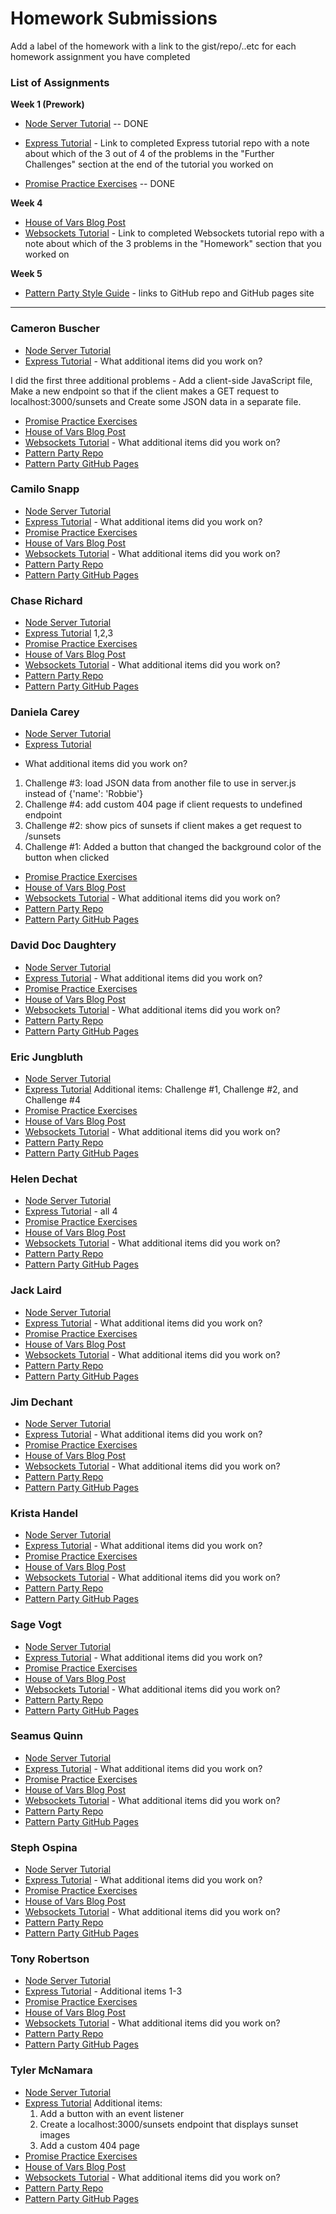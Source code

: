 # Homework Submissions

Add a label of the homework with a link to the gist/repo/..etc for each homework assignment you have completed

### List of Assignments

**Week 1 (Prework)**

* [Node Server Tutorial](http://frontend.turing.io/lessons/module-4/node-prework.html) -- DONE

* [Express Tutorial](https://medium.com/@jaeger.rob/introduction-to-nodes-express-js-db5617047150) - Link to completed Express tutorial repo with a note about which of the 3 out of 4 of the problems in the "Further Challenges" section at the end of the tutorial you worked on

* [Promise Practice Exercises](https://gist.github.com/robbiejaeger/dc8f55c1f9462741090862f736b82cab) -- DONE

**Week 4**

* [House of Vars Blog Post]()
* [Websockets Tutorial](https://socket.io/get-started/chat/) - Link to completed Websockets tutorial repo with a note about which of the 3 problems in the "Homework" section that you worked on

**Week 5**

* [Pattern Party Style Guide](http://frontend.turing.io/projects/pattrn-party.html) - links to GitHub repo and GitHub pages site

---

### Cameron Buscher

* [Node Server Tutorial](https://gist.github.com/YayFiber/8bcc8abe9cba7c6bb43d9ded2c8114ff)
* [Express Tutorial](https://github.com/YayFiber/express-tutorial) - What additional items did you work on?

I did the first three additional problems - Add a client-side JavaScript file, Make a new endpoint so that if the client makes a GET request to localhost:3000/sunsets and Create some JSON data in a separate file.
* [Promise Practice Exercises](https://gist.github.com/YayFiber/df456f17d5348800495158931c3f4a7f)
* [House of Vars Blog Post]()
* [Websockets Tutorial]() - What additional items did you work on?
* [Pattern Party Repo]()
* [Pattern Party GitHub Pages]()

### Camilo Snapp

* [Node Server Tutorial]()
* [Express Tutorial]() - What additional items did you work on?
* [Promise Practice Exercises]()
* [House of Vars Blog Post]()
* [Websockets Tutorial]() - What additional items did you work on?
* [Pattern Party Repo]()
* [Pattern Party GitHub Pages]()

### Chase Richard

* [Node Server Tutorial](https://github.com/hmmChase/mod4-prework-node)
* [Express Tutorial](https://github.com/hmmChase/mod4-prework-express) 1,2,3
* [Promise Practice Exercises](https://github.com/hmmChase/mod4-prework-promises)
* [House of Vars Blog Post]()
* [Websockets Tutorial]() - What additional items did you work on?
* [Pattern Party Repo]()
* [Pattern Party GitHub Pages]()

### Daniela Carey

* [Node Server Tutorial](https://gist.github.com/danielafcarey/102ec0c228bb0222137fa236322d4afb)
* [Express Tutorial](https://github.com/danielafcarey/express-intro)
- What additional items did you work on?
1. Challenge #3: load JSON data from another file to use in server.js instead of {'name': 'Robbie'}
2. Challenge #4: add custom 404 page if client requests to undefined endpoint
3. Challenge #2: show pics of sunsets if client makes a get request to /sunsets
4. Challenge #1: Added a button that changed the background color of the button when clicked
* [Promise Practice Exercises](https://gist.github.com/danielafcarey/20e54f117d445a20b43a531dc8b87d5e)
* [House of Vars Blog Post]()
* [Websockets Tutorial]() - What additional items did you work on?
* [Pattern Party Repo]()
* [Pattern Party GitHub Pages]()

### David Doc Daughtery

* [Node Server Tutorial]()
* [Express Tutorial]() - What additional items did you work on?
* [Promise Practice Exercises]()
* [House of Vars Blog Post]()
* [Websockets Tutorial]() - What additional items did you work on?
* [Pattern Party Repo]()
* [Pattern Party GitHub Pages]()

### Eric Jungbluth

* [Node Server Tutorial](https://github.com/EricMellow/mod4prework/tree/master/messages)
* [Express Tutorial](https://github.com/EricMellow/mod4prework/tree/master/robbie-tutorial)
  Additional items: Challenge #1, Challenge #2, and Challenge #4
* [Promise Practice Exercises](https://github.com/EricMellow/mod4prework/blob/master/promises.js)
* [House of Vars Blog Post]()
* [Websockets Tutorial]() - What additional items did you work on?
* [Pattern Party Repo]()
* [Pattern Party GitHub Pages]()

### Helen Dechat

* [Node Server Tutorial](https://github.com/hdechat/Node-Server-Tutorial)
* [Express Tutorial](https://github.com/hdechat/Express-Intro) - all 4
* [Promise Practice Exercises](https://github.com/hdechat/Promise-Practice)
* [House of Vars Blog Post]()
* [Websockets Tutorial]() - What additional items did you work on?
* [Pattern Party Repo]()
* [Pattern Party GitHub Pages]()

### Jack Laird

* [Node Server Tutorial]()
* [Express Tutorial]() - What additional items did you work on?
* [Promise Practice Exercises]()
* [House of Vars Blog Post]()
* [Websockets Tutorial]() - What additional items did you work on?
* [Pattern Party Repo]()
* [Pattern Party GitHub Pages]()

### Jim Dechant

* [Node Server Tutorial]()
* [Express Tutorial]() - What additional items did you work on?
* [Promise Practice Exercises]()
* [House of Vars Blog Post]()
* [Websockets Tutorial]() - What additional items did you work on?
* [Pattern Party Repo]()
* [Pattern Party GitHub Pages]()

### Krista Handel

* [Node Server Tutorial]()
* [Express Tutorial]() - What additional items did you work on?
* [Promise Practice Exercises]()
* [House of Vars Blog Post]()
* [Websockets Tutorial]() - What additional items did you work on?
* [Pattern Party Repo]()
* [Pattern Party GitHub Pages]()

### Sage Vogt

* [Node Server Tutorial]()
* [Express Tutorial]() - What additional items did you work on?
* [Promise Practice Exercises]()
* [House of Vars Blog Post]()
* [Websockets Tutorial]() - What additional items did you work on?
* [Pattern Party Repo]()
* [Pattern Party GitHub Pages]()

### Seamus Quinn

* [Node Server Tutorial]()
* [Express Tutorial]() - What additional items did you work on?
* [Promise Practice Exercises]()
* [House of Vars Blog Post]()
* [Websockets Tutorial]() - What additional items did you work on?
* [Pattern Party Repo]()
* [Pattern Party GitHub Pages]()

### Steph Ospina

* [Node Server Tutorial]()
* [Express Tutorial]() - What additional items did you work on?
* [Promise Practice Exercises]()
* [House of Vars Blog Post]()
* [Websockets Tutorial]() - What additional items did you work on?
* [Pattern Party Repo]()
* [Pattern Party GitHub Pages]()

### Tony Robertson

* [Node Server Tutorial](https://github.com/tonyr729/mod4-prework-node)
* [Express Tutorial](https://github.com/tonyr729/mod4-prework-express) - Additional items 1-3
* [Promise Practice Exercises](https://github.com/tonyr729/mod4-prework-promises)
* [House of Vars Blog Post]()
* [Websockets Tutorial]() - What additional items did you work on?
* [Pattern Party Repo]()
* [Pattern Party GitHub Pages]()

### Tyler McNamara

* [Node Server Tutorial](https://github.com/mcnamara14/node-server-tutorial)
* [Express Tutorial](https://github.com/mcnamara14/node-express-intro)
  Additional items:
  1. Add a button with an event listener
  2. Create a localhost:3000/sunsets endpoint that displays sunset images
  4. Add a custom 404 page 
* [Promise Practice Exercises](https://github.com/mcnamara14/promises)
* [House of Vars Blog Post]()
* [Websockets Tutorial]() - What additional items did you work on?
* [Pattern Party Repo]()
* [Pattern Party GitHub Pages]()
